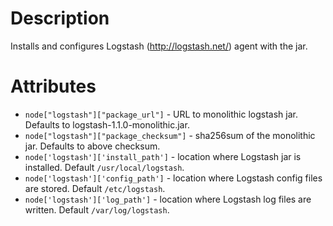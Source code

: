 Description
===========

Installs and configures Logstash (http://logstash.net/) agent with the jar.

Attributes
==========

* `node["logstash"]["package_url"]` - URL to monolithic logstash jar. Defaults to logstash-1.1.0-monolithic.jar.
* `node["logstash"]["package_checksum"]` - sha256sum of the monolithic jar. Defaults to above checksum.
* `node['logstash']['install_path']` - location where Logstash jar is installed. Default `/usr/local/logstash`.
* `node['logstash']['config_path']` - location where Logstash config files are stored. Default `/etc/logstash`.
* `node['logstash']['log_path']` - location where Logstash log files are written. Default `/var/log/logstash`.
